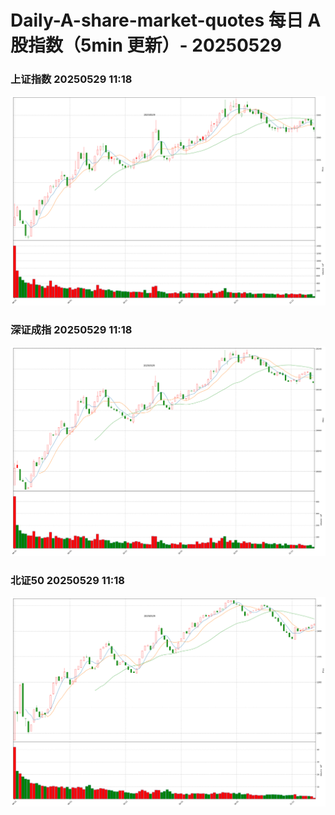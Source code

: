 
# Daily-A-share-market-quotes 每日 A 股指数（5min 更新）- 20250529

### 上证指数 20250529 11:18
![](./fig/2025/5/20250529-sh000001.png)

### 深证成指 20250529 11:18
![](./fig/2025/5/20250529-sz399001.png)

### 北证50 20250529 11:18
![](./fig/2025/5/20250529-bj899050.png)
